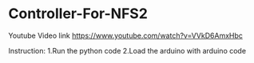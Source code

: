 # Controller-For-NFS2
Youtube Video link
https://www.youtube.com/watch?v=VVkD6AmxHbc

Instruction:
1.Run the python code
2.Load the arduino with arduino code
